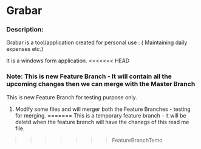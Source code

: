 # Grabar
### Description:
Grabar is a tool/application created for personal use : ( Maintaining daily expenses etc.)

It is a windows form application.
<<<<<<< HEAD

### Note: This is new Feature Branch - It will contain all the upcoming changes then we can merge with the Master Branch
This is new Feature Branch for testing purpose only.
1. Modify some files and will merger both the Feature Branches - testing for merging.
=======
This is a temporary feature branch - it will be deletd when the feature branch will have the chanegs of this read me file.
>>>>>>> FeatureBranchTemo
